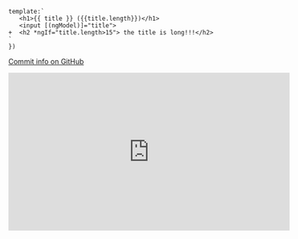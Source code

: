 ﻿```csdiff
template:`
   <h1>{{ title }} ({{title.length}})</h1>
   <input [(ngModel)]="title">
+  <h2 *ngIf="title.length>15"> the title is long!!!</h2>
`
})
```
[Commit info on GitHub](https://github.com/FireflyMigration/ENV.Web/commit/e91512fc7896aee56905b2fc8cb840264e1f3db5?diff=unified)


<iframe width="560" height="315" src="https://www.youtube.com/embed/a_eKYNjFSoY?list=PL1DEQjXG2xnJOSQf2421r1S040NkvCApp" frameborder="0" allowfullscreen></iframe>
